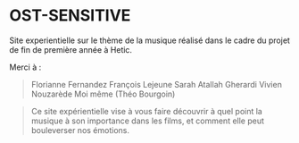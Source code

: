 OST-SENSITIVE
=========

Site experientielle sur le thème de la musique réalisé dans le cadre du projet de fin de première année à Hetic.

Merci à :
>Florianne Fernandez
>François Lejeune
>Sarah Atallah Gherardi
>Vivien Nouzarède
>Moi même (Théo Bourgoin)

>Ce site expérientielle vise à vous faire découvrir à quel point la musique à son importance dans les films, et comment elle peut bouleverser nos émotions.
